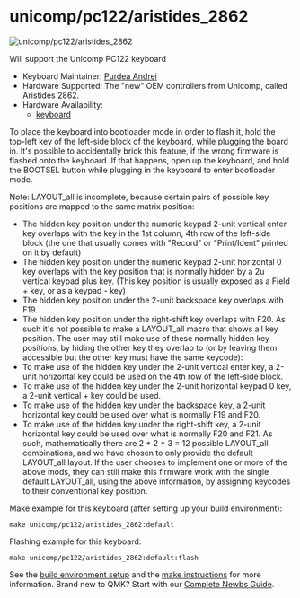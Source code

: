 # unicomp/pc122/aristides_2862

![unicomp/pc122/aristides_2862](https://i.imgur.com/cMeSBdjh.jpg)

Will support the Unicomp PC122 keyboard

* Keyboard Maintainer: [Purdea Andrei](https://github.com/purdeaandrei)
* Hardware Supported: The "new" OEM controllers from Unicomp, called Aristides 2862.
* Hardware Availability:
  * [keyboard](https://www.pckeyboard.com/)

To place the keyboard into bootloader mode in order to flash it, hold the top-left key of the
left-side block of the keyboard, while plugging the board in. It's possible to accidentally
brick this feature, if the wrong firmware is flashed onto the keyboard. If that happens,
open up the keyboard, and hold the BOOTSEL button while plugging in the keyboard to enter bootloader mode.

Note: LAYOUT_all is incomplete, because certain pairs of possible key positions are mapped to the same matrix position:
* The hidden key position under the numeric keypad 2-unit vertical enter key overlaps with the key in the 1st column, 4th row of the left-side block (the one that usually comes with "Record" or "Print/Ident" printed on it by default)
* The hidden key position under the numeric keypad 2-unit horizontal 0 key overlaps with the key position that is normally hidden by a 2u vertical keypad plus key. (This key position is usually exposed as a Field + key, or as a keypad - key)
* The hidden key position under the 2-unit backspace key overlaps with F19.
* The hidden key position under the right-shift key overlaps with F20.
As such it's not possible to make a LAYOUT_all macro that shows all key position.
The user may still make use of these normally hidden key positions, by hiding the other key they overlap to (or by leaving them accessible but the other key must have the same keycode):
* To make use of the hidden key under the 2-unit vertical enter key, a 2-unit horizontal key could be used on the 4th row of the left-side block.
* To make use of the hidden key under the 2-unit horizontal keypad 0 key, a 2-unit vertical + key could be used.
* To make use of the hidden key under the backspace key, a 2-unit horizontal key could be used over what is normally F19 and F20.
* To make use of the hidden key under the right-shift key, a 2-unit horizontal key could be used over what is normally F20 and F21.
As such, mathematically there are 2 * 2 * 3 = 12 possible LAYOUT_all combinations, and we have chosen to only provide the default LAYOUT_all layout. If the user chooses to implement one or more of the above mods,
they can still make this firmware work with the single default LAYOUT_all, using the above information, by assigning keycodes to their conventional key position.

Make example for this keyboard (after setting up your build environment):

    make unicomp/pc122/aristides_2862:default

Flashing example for this keyboard:

    make unicomp/pc122/aristides_2862:default:flash

See the [build environment setup](https://docs.qmk.fm/#/getting_started_build_tools) and the [make instructions](https://docs.qmk.fm/#/getting_started_make_guide) for more information. Brand new to QMK? Start with our [Complete Newbs Guide](https://docs.qmk.fm/#/newbs).
